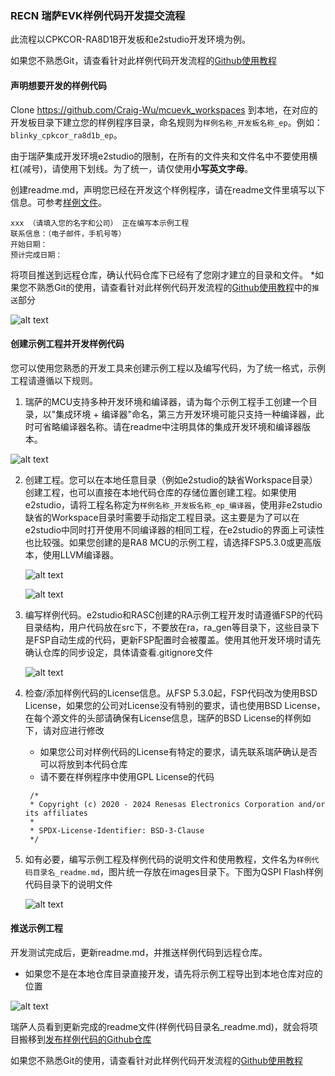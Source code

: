 ### RECN 瑞萨EVK样例代码开发提交流程

此流程以CPKCOR-RA8D1B开发板和e2studio开发环境为例。

如果您不熟悉Git，请查看针对此样例代码开发流程的[Github使用教程](github_ops.md)

#### 声明想要开发的样例代码

Clone https://github.com/Craig-Wu/mcuevk_workspaces 到本地，在对应的开发板目录下建立您的样例程序目录，命名规则为`样例名称_开发板名称_ep`。例如：`blinky_cpkcor_ra8d1b_ep`。

由于瑞萨集成开发环境e2studio的限制，在所有的文件夹和文件名中不要使用横杠(减号)，请使用下划线。为了统一，请仅使用**小写英文字母**。

创建readme.md，声明您已经在开发这个样例程序，请在readme文件里填写以下信息。可参考[样例文件](readme_template.md)。

```
xxx （请填入您的名字和公司） 正在编写本示例工程
联系信息：（电子邮件，手机号等）
开始日期：
预计完成日期： 
```
将项目推送到远程仓库，确认代码仓库下已经有了您刚才建立的目录和文件。
    *如果您不熟悉Git的使用，请查看针对此样例代码开发流程的[Github使用教程](github_ops.md)中的`推送`部分

![alt text](images/project_handling/image.png)


#### 创建示例工程并开发样例代码

您可以使用您熟悉的开发工具来创建示例工程以及编写代码，为了统一格式，示例工程请遵循以下规则。

1. 瑞萨的MCU支持多种开发环境和编译器，请为每个示例工程手工创建一个目录，以"集成环境 + 编译器"命名，第三方开发环境可能只支持一种编译器，此时可省略编译器名称。请在readme中注明具体的集成开发环境和编译器版本。

 ![alt text](images/project_handling/image-1.png)

2. 创建工程。您可以在本地任意目录（例如e2studio的缺省Workspace目录）创建工程，也可以直接在本地代码仓库的存储位置创建工程。如果使用e2studio，请将工程名称定为`样例名称_开发板名称_ep_编译器`，使用非e2studio缺省的Workspace目录时需要手动指定工程目录。这主要是为了可以在e2studio中同时打开使用不同编译器的相同工程，在e2studio的界面上可读性也比较强。如果您创建的是RA8 MCU的示例工程，请选择FSP5.3.0或更高版本，使用LLVM编译器。

   ![alt text](images/project_handling/image-3.png)

   ![alt text](images/project_handling/image-4.png)


3. 编写样例代码。e2studio和RASC创建的RA示例工程开发时请遵循FSP的代码目录结构，用户代码放在src下，不要放在ra，ra_gen等目录下，这些目录下是FSP自动生成的代码，更新FSP配置时会被覆盖。使用其他开发环境时请先确认仓库的同步设定，具体请查看.gitignore文件

   ![alt text](images/project_handling/image-5.png)

4. 检查/添加样例代码的License信息。从FSP 5.3.0起，FSP代码改为使用BSD License，如果您的公司对License没有特别的要求，请也使用BSD License，在每个源文件的头部请确保有License信息，瑞萨的BSD License的样例如下，请对应进行修改
   * 如果您公司对样例代码的License有特定的要求，请先联系瑞萨确认是否可以将放到本代码仓库
   * 请不要在样例程序中使用GPL License的代码

   ```
    /*
    * Copyright (c) 2020 - 2024 Renesas Electronics Corporation and/or its affiliates
    *
    * SPDX-License-Identifier: BSD-3-Clause
    */
   ```

5. 如有必要，编写示例工程及样例代码的说明文件和使用教程，文件名为`样例代码目录名_readme.md`，图片统一存放在images目录下。下图为QSPI Flash样例代码目录下的说明文件
   
   ![alt text](images/project_handling/image-6.png)

#### 推送示例工程

开发测试完成后，更新readme.md，并推送样例代码到远程仓库。
   * 如果您不是在本地仓库目录直接开发，请先将示例工程导出到本地仓库对应的位置

   ![alt text](images/project_handling/image-2.png)

瑞萨人员看到更新完成的readme文件(样例代码目录名_readme.md)，就会将项目搬移到[发布样例代码的Github仓库](https://github.com/renesas/cpk_examples)

如果您不熟悉Git的使用，请查看针对此样例代码开发流程的[Github使用教程](github_ops.md)
